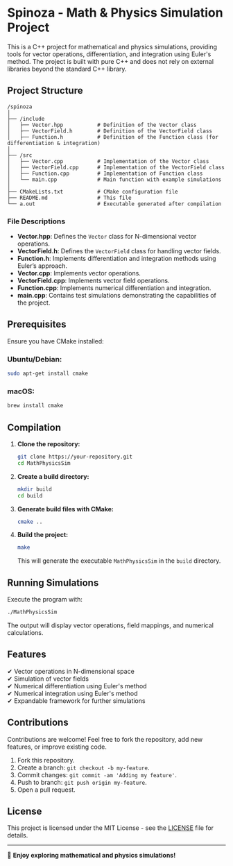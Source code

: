 # Spinoza - Math & Physics Simulation Project

This is a C++ project for mathematical and physics simulations, providing tools for vector operations, differentiation, and integration using Euler's method. The project is built with pure C++ and does not rely on external libraries beyond the standard C++ library.

## Project Structure

```
/spinoza
│
├── /include
│   ├── Vector.hpp           # Definition of the Vector class
│   ├── VectorField.h        # Definition of the VectorField class
│   ├── Function.h           # Definition of the Function class (for differentiation & integration)
│
├── /src
│   ├── Vector.cpp           # Implementation of the Vector class
│   ├── VectorField.cpp      # Implementation of the VectorField class
│   ├── Function.cpp         # Implementation of Function class
│   └── main.cpp             # Main function with example simulations
│
├── CMakeLists.txt           # CMake configuration file
├── README.md                # This file
└── a.out                    # Executable generated after compilation
```

### File Descriptions

- **Vector.hpp**: Defines the `Vector` class for N-dimensional vector operations.
- **VectorField.h**: Defines the `VectorField` class for handling vector fields.
- **Function.h**: Implements differentiation and integration methods using Euler’s approach.
- **Vector.cpp**: Implements vector operations.
- **VectorField.cpp**: Implements vector field operations.
- **Function.cpp**: Implements numerical differentiation and integration.
- **main.cpp**: Contains test simulations demonstrating the capabilities of the project.

## Prerequisites

Ensure you have CMake installed:

### Ubuntu/Debian:
```bash
sudo apt-get install cmake
```

### macOS:
```bash
brew install cmake
```

## Compilation

1. **Clone the repository:**
   ```bash
   git clone https://your-repository.git
   cd MathPhysicsSim
   ```

2. **Create a build directory:**
   ```bash
   mkdir build
   cd build
   ```

3. **Generate build files with CMake:**
   ```bash
   cmake ..
   ```

4. **Build the project:**
   ```bash
   make
   ```
   This will generate the executable `MathPhysicsSim` in the `build` directory.

## Running Simulations

Execute the program with:
```bash
./MathPhysicsSim
```

The output will display vector operations, field mappings, and numerical calculations.

## Features

✔ Vector operations in N-dimensional space  
✔ Simulation of vector fields  
✔ Numerical differentiation using Euler's method  
✔ Numerical integration using Euler's method  
✔ Expandable framework for further simulations  

## Contributions

Contributions are welcome! Feel free to fork the repository, add new features, or improve existing code.

1. Fork this repository.
2. Create a branch: `git checkout -b my-feature`.
3. Commit changes: `git commit -am 'Adding my feature'`.
4. Push to branch: `git push origin my-feature`.
5. Open a pull request.

## License

This project is licensed under the MIT License - see the [LICENSE](LICENSE) file for details.

---

🚀 **Enjoy exploring mathematical and physics simulations!**

